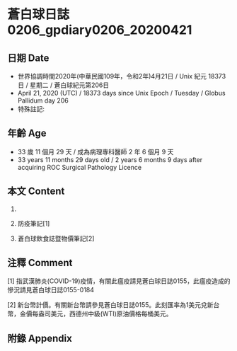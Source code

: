 # 蒼白球日誌0206_gpdiary0206_20200421 #

## 日期 Date ##

* 世界協調時間2020年(中華民國109年，令和2年)4月21日 / Unix 紀元 18373 日 / 星期二 / 蒼白球紀元第206日
* April 21, 2020 (UTC) / 18373 days since Unix Epoch / Tuesday / Globus Pallidum day 206
* 特殊註記:

## 年齡 Age ##

* 33 歲 11 個月 29 天 / 成為病理專科醫師 2 年 6 個月 9 天
* 33 years 11 months 29 days old / 2 years 6 months 9 days after acquiring ROC Surgical Pathology Licence

## 本文 Content ##

1. 

    
2. 防疫筆記[1]

    
3. 蒼白球飲食誌暨物價筆記[2]

    

## 注釋 Comment ##

[1] 指武漢肺炎(COVID-19)疫情，有關此瘟疫請見蒼白球日誌0155，此瘟疫造成的慘況請見蒼白球日誌0155-0184


[2] 新台幣計價。有關新台幣請參見蒼白球日誌0155。此刻匯率為1美元兌新台幣，金價每盎司美元，西德州中級(WTI)原油價格每桶美元。



## 附錄 Appendix ##

